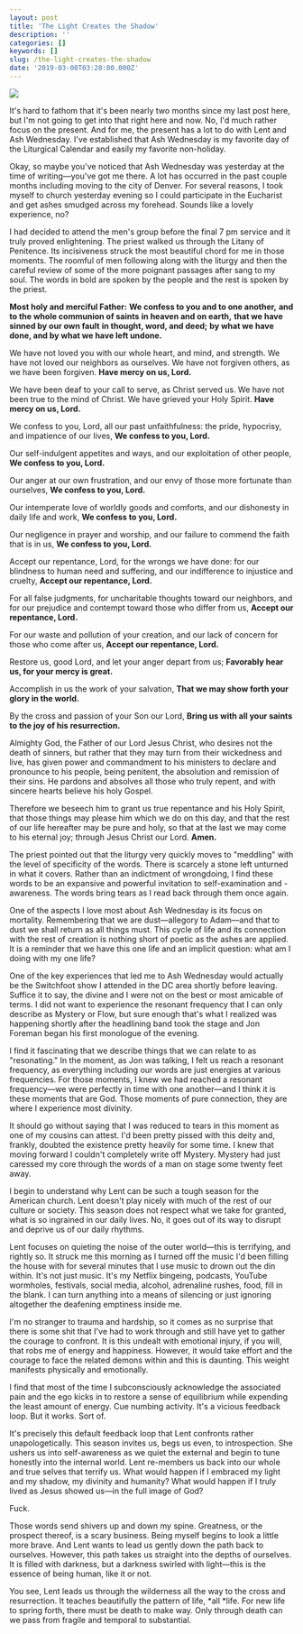 ```yaml
---
layout: post
title: 'The Light Creates the Shadow'
description: ''
categories: []
keywords: []
slug: /the-light-creates-the-shadow
date: '2019-03-08T03:28:00.000Z'
---
```


![](https://images.unsplash.com/photo-1518621681930-4ea023f9c8f9?ixlib=rb-1.2.1&q=80&fm=jpg&crop=entropy&cs=tinysrgb&w=2000&fit=max&ixid=eyJhcHBfaWQiOjExNzczfQ)

It's hard to fathom that it's been nearly two months since my last post here, but I'm not going to get into that right here and now. No, I'd much rather focus on the present. And for me, the present has a lot to do with Lent and Ash Wednesday. I've established that Ash Wednesday is my favorite day of the Liturgical Calendar and easily my favorite non-holiday.<!--more-->

Okay, so maybe you've noticed that Ash Wednesday was yesterday at the time of writing—you've got me there. A lot has occurred in the past couple months including moving to the city of Denver. For several reasons, I took myself to church yesterday evening so I could participate in the Eucharist and get ashes smudged across my forehead. Sounds like a lovely experience, no?

I had decided to attend the men's group before the final 7 pm service and it truly proved enlightening. The priest walked us through the Litany of Penitence. Its incisiveness struck the most beautiful chord for me in those moments. The roomful of men following along with the liturgy and then the careful review of some of the more poignant passages after sang to my soul. The words in bold are spoken by the people and the rest is spoken by the priest.

**Most holy and merciful Father:**
**We confess to you and to one another,**
**and to the whole communion of saints**
**in heaven and on earth,**
**that we have sinned by our own fault**
**in thought, word, and deed;**
**by what we have done, and by what we have left undone.**

We have not loved you with our whole heart, and mind, and
strength. We have not loved our neighbors as ourselves. We
have not forgiven others, as we have been forgiven.
**Have mercy on us, Lord.**

We have been deaf to your call to serve, as Christ served us.
We have not been true to the mind of Christ. We have grieved
your Holy Spirit.
**Have mercy on us, Lord.**

We confess to you, Lord, all our past unfaithfulness: the
pride, hypocrisy, and impatience of our lives,
**We confess to you, Lord.**

Our self-indulgent appetites and ways, and our exploitation
of other people,
**We confess to you, Lord.**

Our anger at our own frustration, and our envy of those
more fortunate than ourselves,
**We confess to you, Lord.**

Our intemperate love of worldly goods and comforts, and
our dishonesty in daily life and work,
**We confess to you, Lord.**

Our negligence in prayer and worship, and our failure to
commend the faith that is in us,
**We confess to you, Lord.**

Accept our repentance, Lord, for the wrongs we have done:
for our blindness to human need and suffering, and our
indifference to injustice and cruelty,
**Accept our repentance, Lord.**

For all false judgments, for uncharitable thoughts toward our
neighbors, and for our prejudice and contempt toward those
who differ from us,
**Accept our repentance, Lord.**

For our waste and pollution of your creation, and our lack of
concern for those who come after us,
**Accept our repentance, Lord.**

Restore us, good Lord, and let your anger depart from us;
**Favorably hear us, for your mercy is great.**

Accomplish in us the work of your salvation,
**That we may show forth your glory in the world.**

By the cross and passion of your Son our Lord,
**Bring us with all your saints to the joy of his resurrection.**

Almighty God, the Father of our Lord Jesus Christ, who
desires not the death of sinners, but rather that they may turn
from their wickedness and live, has given power and
commandment to his ministers to declare and pronounce to
his people, being penitent, the absolution and remission of
their sins. He pardons and absolves all those who truly
repent, and with sincere hearts believe his holy Gospel.

Therefore we beseech him to grant us true repentance and his
Holy Spirit, that those things may please him which we do on
this day, and that the rest of our life hereafter may be pure
and holy, so that at the last we may come to his eternal joy;
through Jesus Christ our Lord. **Amen.**

The priest pointed out that the liturgy very quickly moves to "meddling" with the level of specificity of the words. There is scarcely a stone left unturned in what it covers. Rather than an indictment of wrongdoing, I find these words to be an expansive and powerful invitation to self-examination and -awareness. The words bring tears as I read back through them once again.

One of the aspects I love most about Ash Wednesday is its focus on mortality. Remembering that we are dust—allegory to Adam—and that to dust we shall return as all things must. This cycle of life and its connection with the rest of creation is nothing short of poetic as the ashes are applied. It is a reminder that we have this one life and an implicit question: what am I doing with my one life?

One of the key experiences that led me to Ash Wednesday would actually be the Switchfoot show I attended in the DC area shortly before leaving. Suffice it to say, the divine and I were not on the best or most amicable of terms. I did not want to experience the resonant frequency that I can only describe as Mystery or Flow, but sure enough that's what I realized was happening shortly after the headlining band took the stage and Jon Foreman began his first monologue of the evening.

I find it fascinating that we describe things that we can relate to as "resonating." In the moment, as Jon was talking, I felt us reach a resonant frequency, as everything including our words are just energies at various frequencies. For those moments, I knew we had reached a resonant frequency—we were perfectly in time with one another—and I think it is these moments that are God. Those moments of pure connection, they are where I experience most divinity.

It should go without saying that I was reduced to tears in this moment as one of my cousins can attest. I'd been pretty pissed with this deity and, frankly, doubted the existence pretty heavily for some time. I knew that moving forward I couldn't completely write off Mystery. Mystery had just caressed my core through the words of a man on stage some twenty feet away.

I begin to understand why Lent can be such a tough season for the American church. Lent doesn't play nicely with much of the rest of our culture or society. This season does not respect what we take for granted, what is so ingrained in our daily lives. No, it goes out of its way to disrupt and deprive us of our daily rhythms.

Lent focuses on quieting the noise of the outer world—this is terrifying, and rightly so. It struck me this morning as I turned off the music I'd been filling the house with for several minutes that I use music to drown out the din within. It's not just music. It's my Netflix bingeing, podcasts, YouTube wormholes, festivals, social media, alcohol, adrenaline rushes, food, fill in the blank. I can turn anything into a means of silencing or just ignoring altogether the deafening emptiness inside me.

I'm no stranger to trauma and hardship, so it comes as no surprise that there is some shit that I've had to work through and still have yet to gather the courage to confront. It is this undealt with emotional injury, if you will, that robs me of energy and happiness. However, it would take effort and the courage to face the related demons within and this is daunting. This weight manifests physically and emotionally.

I find that most of the time I subconsciously acknowledge the associated pain and the ego kicks in to restore a sense of equilibrium while expending the least amount of energy. Cue numbing activity. It's a vicious feedback loop. But it works. Sort of.

It's precisely this default feedback loop that Lent confronts rather unapologetically. This season invites us, begs us even, to introspection. She ushers us into self-awareness as we quiet the external and begin to tune honestly into the internal world. Lent re-members us back into our whole and true selves that terrify us. What would happen if I embraced my light and my shadow, my divinity and humanity? What would happen if I truly lived as Jesus showed us—in the full image of God?

Fuck.

Those words send shivers up and down my spine. Greatness, or the prospect thereof, is a scary business. Being myself begins to look a little more brave. And Lent wants to lead us gently down the path back to ourselves. However, this path takes us straight into the depths of ourselves. It is filled with darkness, but a darkness swirled with light—this is the essence of being human, like it or not.

You see, Lent leads us through the wilderness all the way to the cross and resurrection. It teaches beautifully the pattern of life, *all *life. For new life to spring forth, there must be death to make way. Only through death can we pass from fragile and temporal to substantial.
